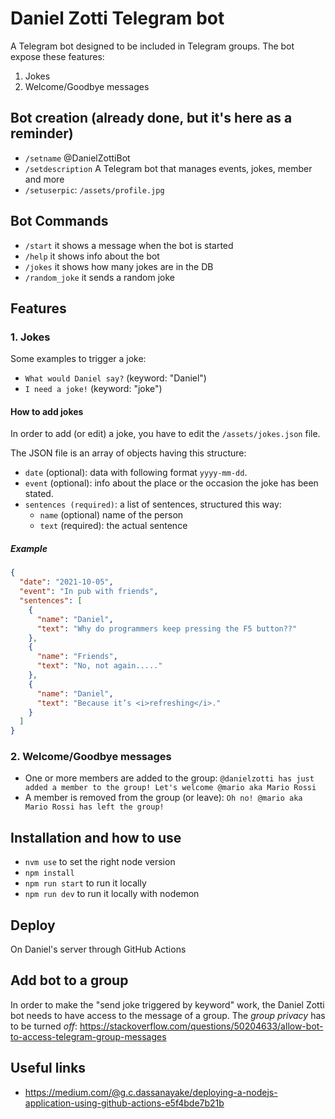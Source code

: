 # Daniel Zotti Telegram bot

A Telegram bot designed to be included in Telegram groups. The bot expose these features:

1. Jokes
2. Welcome/Goodbye messages

## Bot creation (already done, but it's here as a reminder)

- `/setname` @DanielZottiBot
- `/setdescription` A Telegram bot that manages events, jokes, member and more
- `/setuserpic`: `/assets/profile.jpg`

## Bot Commands

- `/start` it shows a message when the bot is started
- `/help` it shows info about the bot
- `/jokes` it shows how many jokes are in the DB
- `/random_joke` it sends a random joke

## Features

### 1. Jokes

Some examples to trigger a joke:

- `What would Daniel say?` (keyword: "Daniel")
- `I need a joke!` (keyword: "joke")

#### How to add jokes

In order to add (or edit) a joke, you have to edit the `/assets/jokes.json` file.

The JSON file is an array of objects having this structure:

- `date` (optional): data with following format `yyyy-mm-dd`.
- `event` (optional): info about the place or the occasion the joke has been stated.
- `sentences (required)`: a list of sentences, structured this way:
  - `name` (optional) name of the person
  - `text` (required): the actual sentence

##### Example

```json
{
  "date": "2021-10-05",
  "event": "In pub with friends",
  "sentences": [
    {
      "name": "Daniel",
      "text": "Why do programmers keep pressing the F5 button??"
    },
    {
      "name": "Friends",
      "text": "No, not again....."
    },
    {
      "name": "Daniel",
      "text": "Because it’s <i>refreshing</i>."
    }
  ]
}
```

### 2. Welcome/Goodbye messages

- One or more members are added to the group:
  `@danielzotti has just added a member to the group! Let's welcome @mario aka Mario Rossi`
- A member is removed from the group (or leave):
  `Oh no! @mario aka Mario Rossi has left the group!`


## Installation and how to use

- `nvm use` to set the right node version
- `npm install`
- `npm run start` to run it locally
- `npm run dev` to run it locally with nodemon

## Deploy

On Daniel's server through GitHub Actions

## Add bot to a group
In order to make the "send joke triggered by keyword" work, the Daniel Zotti bot needs to have access to the message of a group.
The *group privacy* has to be turned *off*: https://stackoverflow.com/questions/50204633/allow-bot-to-access-telegram-group-messages

## Useful links
- https://medium.com/@g.c.dassanayake/deploying-a-nodejs-application-using-github-actions-e5f4bde7b21b
